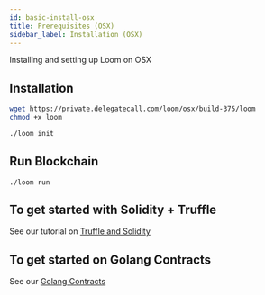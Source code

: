 ```yaml
---
id: basic-install-osx
title: Prerequisites (OSX)
sidebar_label: Installation (OSX)
---
```

Installing and setting up Loom on OSX

## Installation

```bash
wget https://private.delegatecall.com/loom/osx/build-375/loom
chmod +x loom

./loom init
```

## Run Blockchain

    ./loom run
    

## To get started with Solidity + Truffle

See our tutorial on [Truffle and Solidity](truffle-deploy.html)

## To get started on Golang Contracts

See our [Golang Contracts](prereqs.html)